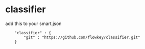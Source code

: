 classifier
==========


add this to your smart.json
```
    "classifier" : {
        "git" : "https://github.com/flowkey/classifier.git" 
    }
```
